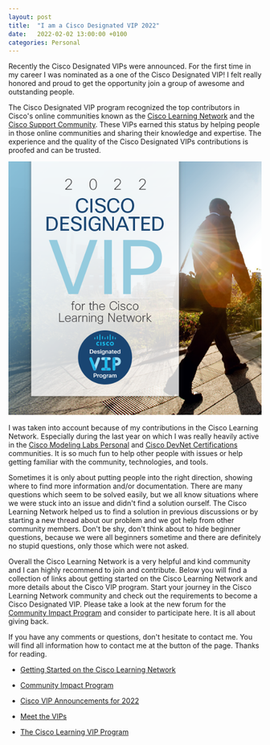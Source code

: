 ```yaml
---
layout: post
title:  "I am a Cisco Designated VIP 2022"
date:   2022-02-02 13:00:00 +0100
categories: Personal
---
```

Recently the Cisco Designated VIPs were announced. For the first time in my career I was nominated as a one of the Cisco Designated VIP! I felt really honored and proud to get the opportunity join a group of awesome and outstanding people.

The Cisco Designated VIP program recognized the top contributors in Cisco's online communities known as the [Cisco Learning Network](https://learningnetwork.cisco.com/s) and the [Cisco Support Community](https://community.cisco.com). These VIPs earned this status by helping people in those online communities and sharing their knowledge and expertise. The experience and the quality of the Cisco Designated VIPs contributions is proofed and can be trusted.

<img src="/images/2022_CLN_VIP_Social_600x600.png"
    alt="2022 CLN VIP"
    style="left; margin-right: 10px;" />

I was taken into account because of my contributions in the Cisco Learning Network. Especially during the last year on which I was really heavily active in the [Cisco Modeling Labs Personal](https://learningnetwork.cisco.com/s/topic/0TO3i00000094ZjGAI/cisco-modeling-labs-personal-community) and [Cisco DevNet Certifications](https://learningnetwork.cisco.com/s/topic/0TO3i0000008jY5GAI/devnet-certifications-community) communities. It is so much fun to help other people with issues or help getting familiar with the community, technologies, and tools.

Sometimes it is only about putting people into the right direction, showing where to find more information and/or documentation. There are many questions which seem to be solved easily, but we all know situations where we were stuck into an issue and didn't find a solution ourself. The Cisco Learning Network helped us to find a solution in previous discussions or by starting a new thread about our problem and we got help from other community members. Don't be shy, don't think about to hide beginner questions, because we were all beginners sometime and there are definitely no stupid questions, only those which were not asked.

Overall the Cisco Learning Network is a very helpful and kind community and I can highly recommend to join and contribute. Below you will find a collection of links about getting started on the Cisco Learning Network and more details about the Cisco VIP program. Start your journey in the Cisco Learning Network community and check out the requirements to become a Cisco Designated VIP. Please take a look at the new forum for the [Community Impact Program](https://learningnetwork.cisco.com/s/topic/0TO6e000000WFL7GAO/community-impact) and consider to participate here. It is all about giving back.

If you have any comments or questions, don't hesitate to contact me. You will find all information how to contact me at the button of the page. Thanks for reading.

- [Getting Started on the Cisco Learning Network](https://learningnetwork.cisco.com/s/article/getting-started-on-the-cisco-learning-network)

- [Community Impact Program](https://learningnetwork.cisco.com/s/topic/0TO6e000000WFL7GAO/community-impact)

- [Cisco VIP Announcements for 2022](https://learningnetwork.cisco.com/s/blogs/a0D6e00000smyVdEAI/cisco-vip-announcement-for-2022)

- [Meet the VIPs](https://learningnetwork.cisco.com/s/meet-the-vips)

- [The Cisco Learning VIP Program](https://learningnetwork.cisco.com/s/article/the-cisco-learning-network-vip-program)
